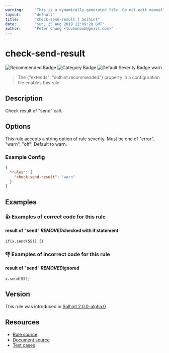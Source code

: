 ```yaml
---
warning:     "This is a dynamically generated file. Do not edit manually."
layout:      "default"
title:       "check-send-result | Solhint"
date:        "Sun, 25 Aug 2019 22:09:20 GMT"
author:      "Peter Chung <touhonoob@gmail.com>"
---
```


# check-send-result
![Recommended Badge](https://img.shields.io/badge/-Recommended-brightgreen)
![Category Badge](https://img.shields.io/badge/-Security%20Rules-informational)
![Default Severity Badge warn](https://img.shields.io/badge/Default%20Severity-warn-yellow)
> The {"extends": "solhint:recommended"} property in a configuration file enables this rule.


## Description
Check result of "send" call.

## Options
This rule accepts a string option of rule severity. Must be one of "error", "warn", "off". Default to warn.

### Example Config
```json
{
  "rules": {
    "check-send-result": "warn"
  }
}
```


## Examples
### 👍 Examples of **correct** code for this rule

#### result of "send" ***REMOVED***checked with if statement

```solidity
if(x.send(55)) {}
```

### 👎 Examples of **incorrect** code for this rule

#### result of "send" ***REMOVED***ignored

```solidity
x.send(55);
```

## Version
This rule was introduced in [Solhint 2.0.0-alpha.0](https://github.com/protofire/solhint/tree/v2.0.0-alpha.0)

## Resources
- [Rule source](https://github.com/protofire/solhint/tree/master/lib/rules/security/check-send-result.js)
- [Document source](https://github.com/protofire/solhint/tree/master/docs/rules/security/check-send-result.md)
- [Test cases](https://github.com/protofire/solhint/tree/master/test/rules/security/check-send-result.js)
